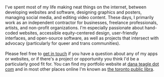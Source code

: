 I've spent most of my life making neat things on the internet, between developing websites and software, designing graphics and posters, managing social media, and editing video content. These days, I primarily work as an independent contractor for businesses, freelance professionals, artists, and non-profit organizations. I'm especially passionate about hand-coded websites, accessible equity-centered design, user-friendly interfaces, and open-source software, as well as projects that intersect with advocacy (particularly for queer and trans communities).
<br/><br/>
Please feel free to [get in touch](mailto:contact@danateagle.com) if you have a question about any of my apps or websites, or if there's a project or opportunity you think I'd be a particularly good fit for. You can find my portfolio website at [dana teagle dot com](https://danateagle.com) and in most other places online I'm known as [the toronto public libra](https://danateagle.com/tpl).
